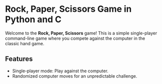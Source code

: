 # Rock, Paper, Scissors Game in Python and C

Welcome to the **Rock, Paper, Scissors** game! This is a simple single-player command-line game where you compete against the computer in the classic hand game.

## Features

- Single-player mode: Play against the computer.
- Randomized computer moves for an unpredictable challenge.
